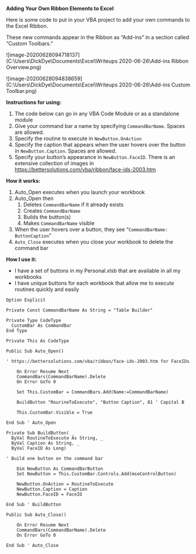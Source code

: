 **Adding Your Own Ribbon Elements to Excel**

Here is some code to put in your VBA project to add your own commands to the Excel Ribbon. 

These new commands appear in the Ribbon as “Add-ins” in a section called “Custom Toolbars.”

![image-20200628094718137](C:\Users\DickDye\Documents\Excel\Writeups 2020-06-26\Add-ins Ribbon Overview.png)                               

 ![image-20200628094838659](C:\Users\DickDye\Documents\Excel\Writeups 2020-06-26\Add-ins Custom Toolbar.png)

**Instructions for using:**

1. The code below can go in any VBA Code Module or as a standalone module
2. Give your command bar a name by specifying `CommandBarName`. Spaces are allowed.
3. Specify the routine to execute in `NewButton.OnAction`
4. Specify the caption that appears when the user hovers over the button in `NewButton.Caption`. Spaces are allowed.
5. Specify your button’s appearance in `NewButton.FaceID`. There is an extensive collection of images in https://bettersolutions.com/vba/ribbon/face-ids-2003.htm

**How it works:**

1. Auto_Open executes when you launch your workbook
2. Auto_Open then
    1. Deletes `CommandBarName` if it already exists
    2. Creates `CommandBarName`
    3. Builds the button(s)
    4. Makes `CommandBarName` visible
3. When the user hovers over a button, they see “`CommandBarName: ButtonCaption`”
4. `Auto_Close` executes when you close your workbook to delete the command bar

**How I use it:**

- I have a set of buttons in my Personal.xlsb that are available in all my workbooks
- I have unique buttons for each workbook that allow me to execute routines quickly and easily

```
Option Explicit

Private Const CommandBarName As String = "Table Builder"

Private Type CodeType
  CustomBar As CommandBar
End Type

Private This As CodeType

Public Sub Auto_Open()

' https://bettersolutions.com/vba/ribbon/face-ids-2003.htm for FaceIDs

    On Error Resume Next
    CommandBars(CommandBarName).Delete
    On Error GoTo 0

    Set This.CustomBar = CommandBars.Add(Name:=CommandBarName)

    BuildButton "RourineToExecute", "Button Caption", 81 ' Capital B
    
    This.CustomBar.Visible = True

End Sub ' Auto_Open

Private Sub BuildButton( _
  ByVal RoutineToExecute As String, _
  ByVal Caption As String, _
  ByVal FaceID As Long)

' Build one button on the command bar

    Dim NewButton As CommandBarButton
    Set NewButton = This.CustomBar.Controls.Add(msoControlButton)
    
    NewButton.OnAction = RoutineToExecute
    NewButton.Caption = Caption
    NewButton.FaceID = FaceID
    
End Sub ' BuildButton

Public Sub Auto_Close()

    On Error Resume Next
    CommandBars(CommandBarName).Delete
    On Error GoTo 0

End Sub ' Auto_Close
```

